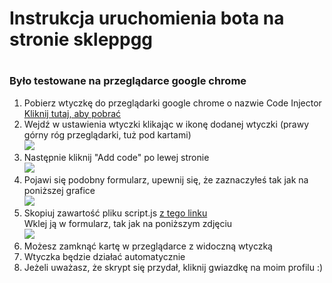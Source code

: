 <h1>Instrukcja uruchomienia bota na stronie skleppgg<h1>
<h3>Było testowane na przeglądarce google chrome</h3>
<ol>
<li>Pobierz wtyczkę do przeglądarki google chrome o nazwie Code Injector <a href="https://chrome.google.com/webstore/detail/code-injector/mmngbmmjfjannofkffhoindghfbhcool">Kliknij tutaj, aby pobrać</a></li>
<li>Wejdź w ustawienia wtyczki klikając w ikonę dodanej wtyczki (prawy górny róg przeglądarki, tuż pod kartami) <br>
<img src="https://i.ibb.co/SdWKNHk/Obraz-19-12-2022-godz-10-32.jpg"></li>
<li>Następnie kliknij "Add code" po lewej stronie <br><img src="https://i.ibb.co/xJHp1bx/Obraz-19-12-2022-godz-10-38.jpg"></li>
<li>Pojawi się podobny formularz, upewnij się, że zaznaczyłeś tak jak na poniższej grafice<br><img src="https://i.ibb.co/1nKmvRm/Obraz-19-12-2022-godz-10-41.jpg"></li>
<li>Skopiuj zawartość pliku script.js <a href="https://github.com/WegrzynPiotr/sklepPGG_Bot/blob/main/script.js">z tego linku</a><br>
Wklej ją w formularz, tak jak na poniższym zdjęciu<br><img src="https://i.ibb.co/M1Nj2Ym/Obraz-19-12-2022-godz-10-47.jpg"></li>
<li>Możesz zamknąć kartę w przeglądarce z widoczną wtyczką</li>
<li>Wtyczka będzie działać automatycznie</li>
<li>Jeżeli uważasz, że skrypt się przydał, kliknij gwiazdkę na moim profilu :)
</ol>
